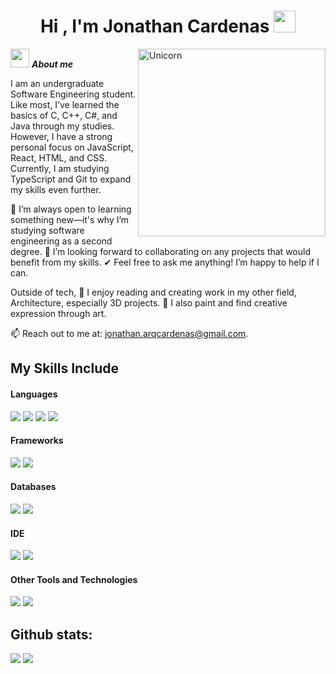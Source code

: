 <h1 align="center">Hi , I'm Jonathan Cardenas <img src="https://media.giphy.com/media/hvRJCLFzcasrR4ia7z/giphy.gif" width="35"></h1>

<img align="right" width=300px alt="Unicorn" src="https://c.tenor.com/GN73MKBawZYAAAAi/busy-cute.gif" />

<img src="https://media.giphy.com/media/ObNTw8Uzwy6KQ/giphy.gif" width="30px">&nbsp;***About me***

I am an undergraduate Software Engineering student. Like most, I’ve learned the basics of C, C++, C#, and Java through my studies. However, I have a strong personal focus on JavaScript, React, HTML, and CSS. Currently, I am studying TypeScript and Git to expand my skills even further.

🌱 I’m always open to learning something new—it's why I’m studying software engineering as a second degree.
👯 I’m looking forward to collaborating on any projects that would benefit from my skills. ✔ Feel free to ask me anything! I’m happy to help if I can.

Outside of tech, 📖 I enjoy reading and creating work in my other field, Architecture, especially 3D projects. 🎨 I also paint and find creative expression through art.

📫 Reach out to me at: jonathan.arqcardenas@gmail.com.

## My Skills Include

<h4> Languages </h4>
<span> 
  <img src="https://img.shields.io/badge/HTML5-E34F26?style=for-the-badge&logo=html5&logoColor=white">
  <img src="https://img.shields.io/badge/CSS3-1572B6?style=for-the-badge&logo=css3&logoColor=white">
  <img src="https://img.shields.io/badge/JavaScript-F7DF1E?style=for-the-badge&logo=javascript&logoColor=black">
  <img src="https://img.shields.io/badge/typescript-%23007ACC.svg?style=for-the-badge&logo=typescript&logoColor=white">
</span>

<h4> Frameworks </h4>
<span>
  <img src="https://img.shields.io/badge/Bootstrap-563D7C?style=for-the-badge&logo=bootstrap&logoColor=white">
  <img src="https://img.shields.io/badge/react-%2320232a.svg?style=for-the-badge&logo=react&logoColor=%2361DAFB">

</span>

<h4> Databases </h4>
<span>
  <img src="https://img.shields.io/badge/MySQL-00000F?style=for-the-badge&logo=mysql&logoColor=white">
  <img src="https://img.shields.io/badge/Microsoft%20SQL%20Server-CC2927?style=for-the-badge&logo=microsoft%20sql%20server&logoColor=white">
</span>

<h4> IDE </h4>
<span>
<img src="https://img.shields.io/badge/Visual%20Studio-5C2D91.svg?style=for-the-badge&logo=visual-studio&logoColor=white">
<img src="https://img.shields.io/badge/Visual_Studio_Code-0078D4?style=for-the-badge&logo=visual%20studio%20code&logoColor=white">


<h4> Other Tools and Technologies </h4>
<span>
  <img src="https://img.shields.io/badge/Git-F05032?style=for-the-badge&logo=git&logoColor=white">
  <img src="https://img.shields.io/badge/Postman-FF6C37?style=for-the-badge&logo=postman&logoColor=white">

</span>

<h2>Github stats:</h2> 

[![](https://github-readme-stats.vercel.app/api?username=CardinalSG&show_icons=true&theme=tokyonight&hide_border=true&locale=en)](https://github.com/CardinalSG)
[![](https://github-readme-streak-stats.herokuapp.com/?user=CardinalSG&theme=material-palenight)](https://github.com/CardinalSG)
</div>
